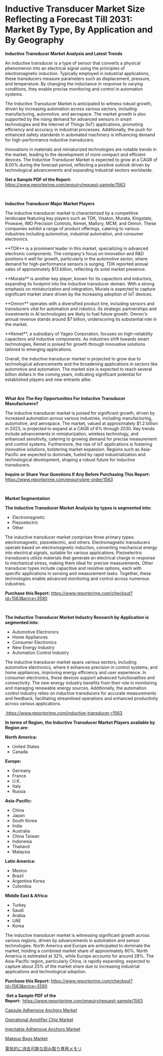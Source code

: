 <p><h1>Inductive Transducer Market Size Reflecting a Forecast Till 2031: Market By Type, By Application and By Geography</h1></p><p><strong>Inductive Transducer Market Analysis and Latest Trends</strong></p>
<p><p>An inductive transducer is a type of sensor that converts a physical phenomenon into an electrical signal using the principles of electromagnetic induction. Typically employed in industrial applications, these transducers measure parameters such as displacement, pressure, and temperature. By changing the inductance in response to varying conditions, they enable precise monitoring and control in automation systems.</p><p>The Inductive Transducer Market is anticipated to witness robust growth, driven by increasing automation across various sectors, including manufacturing, automotive, and aerospace. The market growth is also supported by the rising demand for advanced sensors in smart technologies and the Internet of Things (IoT) applications, promoting efficiency and accuracy in industrial processes. Additionally, the push for enhanced safety standards in automated machinery is influencing demand for high-performance inductive transducers.</p><p>Innovations in materials and miniaturized technologies are notable trends in the market, leading to the development of more compact and efficient devices. The Inductive Transducer Market is expected to grow at a CAGR of 8.00% during the forecast period, reflecting a positive outlook driven by technological advancements and expanding industrial sectors worldwide.</p></p>
<p><strong>Get a Sample PDF of the Report:&nbsp;</strong> <a href="https://www.reportprime.com/enquiry/request-sample/1563">https://www.reportprime.com/enquiry/request-sample/1563</a></p>
<p>&nbsp;</p>
<p><strong>Inductive Transducer Major Market Players</strong></p>
<p><p>The inductive transducer market is characterized by a competitive landscape featuring key players such as TDK, Visaton, Murata, Kingstate, Prowave, IMO Precision Controls, Kemet, Mallory, MCM, and Omron. These companies exhibit a range of product offerings, catering to various industries including automotive, industrial automation, and consumer electronics.</p><p>**TDK** is a prominent leader in this market, specializing in advanced electronic components. The company's focus on innovation and R&D positions it well for growth, particularly in the automotive sector, where demand for high-performance sensors is surging. TDK reported annual sales of approximately $13 billion, reflecting its solid market presence.</p><p>**Murata** is another key player, known for its capacitors and inductors, expanding its footprint into the inductive transducer domain. With a strong emphasis on miniaturization and integration, Murata is expected to capture significant market share driven by the increasing adoption of IoT devices.</p><p>**Omron** operates with a diversified product line, including sensors and transducers vital for automation and robotics. Its strategic partnerships and investments in AI technologies are likely to fuel future growth. Omron's annual revenue stands around $7 billion, underscoring its substantial role in the market.</p><p>**Kemet**, a subsidiary of Yageo Corporation, focuses on high-reliability capacitors and inductive components. As industries shift towards smart technologies, Kemet is poised for growth through innovative solutions tailored to emerging applications.</p><p>Overall, the inductive transducer market is projected to grow due to technological advancements and the broadening applications in sectors like automotive and automation. The market size is expected to reach several billion dollars in the coming years, indicating significant potential for established players and new entrants alike.</p></p>
<p>&nbsp;</p>
<p><strong>What Are The Key Opportunities For Inductive Transducer Manufacturers?</strong></p>
<p><p>The inductive transducer market is poised for significant growth, driven by increased automation across various industries, including manufacturing, automotive, and aerospace. The market, valued at approximately $1.2 billion in 2023, is projected to expand at a CAGR of 6% through 2030. Key trends include advancements in miniaturization, wireless technology, and enhanced sensitivity, catering to growing demand for precise measurement and control systems. Furthermore, the rise of IoT applications is fostering innovative solutions, bolstering market expansion. Regions such as Asia-Pacific are expected to dominate, fueled by rapid industrialization and technological development, shaping a robust future for inductive transducers.</p></p>
<p><strong>Inquire or Share Your Questions If Any Before Purchasing This Report:</strong> <a href="https://www.reportprime.com/enquiry/pre-order/1563">https://www.reportprime.com/enquiry/pre-order/1563</a></p>
<p>&nbsp;</p>
<p><strong>Market Segmentation</strong></p>
<p><strong>The Inductive Transducer Market Analysis by types is segmented into:</strong></p>
<p><ul><li>Electromagnetic</li><li>Piezoelectric</li><li>Other</li></ul></p>
<p><p>The inductive transducer market comprises three primary types: electromagnetic, piezoelectric, and others. Electromagnetic transducers operate based on electromagnetic induction, converting mechanical energy into electrical signals, suitable for various applications. Piezoelectric transducers utilize materials that generate an electrical charge in response to mechanical stress, making them ideal for precise measurements. Other transducer types include capacitive and resistive options, each with specific applications in sensing and measurement tasks. Together, these technologies enable advanced monitoring and control across numerous industries.</p></p>
<p><strong>Purchase this Report:&nbsp;</strong><a href="https://www.reportprime.com/checkout?id=1563&price=3590">https://www.reportprime.com/checkout?id=1563&price=3590</a></p>
<p>&nbsp;</p>
<p><strong>The Inductive Transducer Market Industry Research by Application is segmented into:</strong></p>
<p><ul><li>Automotive Electronics</li><li>Home Appliances</li><li>Consumer Electronics</li><li>New Energy Industry</li><li>Automation Control Industry</li></ul></p>
<p><p>The inductive transducer market spans various sectors, including automotive electronics, where it enhances precision in control systems, and home appliances, improving energy efficiency and user experience. In consumer electronics, these devices support advanced functionalities and connectivity. The new energy industry benefits from their role in monitoring and managing renewable energy sources. Additionally, the automation control industry relies on inductive transducers for accurate measurements and feedback, facilitating streamlined operations and enhanced productivity across various applications.</p></p>
<p><a href="https://www.reportprime.com/inductive-transducer-r1563">&nbsp;https://www.reportprime.com/inductive-transducer-r1563</a></p>
<p><strong>In terms of Region, the Inductive Transducer Market Players available by Region are:</strong></p>
<p>
    <p> <strong> North America: </strong>
        <ul>
            <li>United States</li>
            <li>Canada</li>
        </ul>
        </p> 
    <p> <strong> Europe: </strong>
        <ul>
            <li>Germany</li>
            <li>France</li>
            <li>U.K.</li>
            <li>Italy</li>
            <li>Russia</li>
        </ul>
        </p> 
    <p> <strong> Asia-Pacific: </strong>
        <ul>
            <li>China</li>
            <li>Japan</li>
            <li>South Korea</li>
            <li>India</li>
            <li>Australia</li>
            <li>China Taiwan</li>
            <li>Indonesia</li>
            <li>Thailand</li>
            <li>Malaysia</li>
        </ul>
        </p> 
    <p> <strong> Latin America: </strong>
        <ul>
            <li>Mexico</li>
            <li>Brazil</li>
            <li>Argentina Korea</li>
            <li>Colombia</li>
        </ul>
        </p> 
    <p> <strong> Middle East & Africa: </strong>
        <ul>
            <li>Turkey</li>
            <li>Saudi</li>
            <li>Arabia</li>
            <li>UAE</li>
            <li>Korea</li>
        </ul>
    </p>
    </p>
<p><p>The inductive transducer market is witnessing significant growth across various regions, driven by advancements in automation and sensor technologies. North America and Europe are anticipated to dominate the market, holding a combined market share of approximately 60%. North America is estimated at 32%, while Europe accounts for around 28%. The Asia-Pacific region, particularly China, is rapidly expanding, expected to capture about 25% of the market share due to increasing industrial applications and technological adoption.</p></p>
<p><strong>Purchase this Report: </strong><a href="https://www.reportprime.com/checkout?id=1563&price=3590">https://www.reportprime.com/checkout?id=1563&price=3590</a></p>
<p>&nbsp;<strong>Get a Sample PDF of the Report:&nbsp;&nbsp;</strong><a href="https://www.reportprime.com/enquiry/request-sample/1563">https://www.reportprime.com/enquiry/request-sample/1563</a></p>
<p><strong></strong></p>
<p><p><a href="https://issuu.com/reportprime-2/docs/capsule-adhensive-anchors-market-si_e534d3c4fd4542">Capsule Adhensive Anchors Market</a></p><p><a href="https://github.com/mahnoor2003/Market-Research-Report-List-6/blob/main/operational-amplifier-chip-market.md">Operational Amplifier Chip Market</a></p><p><a href="https://issuu.com/reportprime-2/docs/injectable-adhensive-anchors-market_8ff006435fd9b7">Injectable Adhensive Anchors Market</a></p><p><a href="https://www.linkedin.com/pulse/makeup-bags-market-trends-regional-insights-forecasted-period-9ctxf?trackingId=2apPE42%2BQWyXRb%2BG04LEcQ%3D%3D">Makeup Bags Market</a></p><p><a href="https://medium.com/@dfs4ff/%E9%9B%BB%E6%B0%97%E6%B6%88%E5%8E%BB%E5%8F%AF%E8%83%BD%E8%AA%AD%E3%81%BF%E5%87%BA%E3%81%97%E5%B0%82%E7%94%A8%E3%83%A1%E3%83%A2%E3%83%AA%E5%B8%82%E5%A0%B4%E4%BA%88%E6%B8%AC-%E5%B8%82%E5%A0%B4%E5%8B%95%E5%90%91%E3%81%8A%E3%82%88%E3%81%B3%E5%BD%B1%E9%9F%BF%E5%88%86%E6%9E%90-2024%E5%B9%B4-2031%E5%B9%B4-3d0c913e99fb">電気的に消去可能な読み取り専用メモリ</a></p></p>